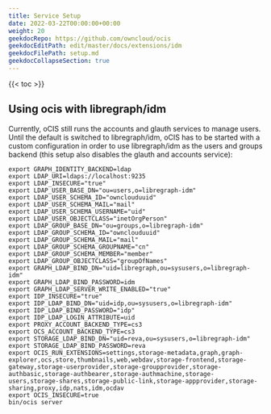 ```yaml
---
title: Service Setup
date: 2022-03-22T00:00:00+00:00
weight: 20
geekdocRepo: https://github.com/owncloud/ocis
geekdocEditPath: edit/master/docs/extensions/idm
geekdocFilePath: setup.md
geekdocCollapseSection: true
---
```


{{< toc >}}

## Using ocis with libregraph/idm

Currently, oCIS still runs the accounts and glauth services to manage users. Until the default is switched
to libregraph/idm, oCIS has to be started with a custom configuration in order to use libregraph/idm as
the users and groups backend (this setup also disables the glauth and accounts service):


```
export GRAPH_IDENTITY_BACKEND=ldap
export LDAP_URI=ldaps://localhost:9235
export LDAP_INSECURE="true"
export LDAP_USER_BASE_DN="ou=users,o=libregraph-idm"
export LDAP_USER_SCHEMA_ID="ownclouduuid"
export LDAP_USER_SCHEMA_MAIL="mail"
export LDAP_USER_SCHEMA_USERNAME="uid"
export LDAP_USER_OBJECTCLASS="inetOrgPerson"
export LDAP_GROUP_BASE_DN="ou=groups,o=libregraph-idm"
export LDAP_GROUP_SCHEMA_ID="ownclouduuid"
export LDAP_GROUP_SCHEMA_MAIL="mail"
export LDAP_GROUP_SCHEMA_GROUPNAME="cn"
export LDAP_GROUP_SCHEMA_MEMBER="member"
export LDAP_GROUP_OBJECTCLASS="groupOfNames"
export GRAPH_LDAP_BIND_DN="uid=libregraph,ou=sysusers,o=libregraph-idm"
export GRAPH_LDAP_BIND_PASSWORD=idm
export GRAPH_LDAP_SERVER_WRITE_ENABLED="true"
export IDP_INSECURE="true"
export IDP_LDAP_BIND_DN="uid=idp,ou=sysusers,o=libregraph-idm"
export IDP_LDAP_BIND_PASSWORD="idp"
export IDP_LDAP_LOGIN_ATTRIBUTE=uid
export PROXY_ACCOUNT_BACKEND_TYPE=cs3
export OCS_ACCOUNT_BACKEND_TYPE=cs3
export STORAGE_LDAP_BIND_DN="uid=reva,ou=sysusers,o=libregraph-idm"
export STORAGE_LDAP_BIND_PASSWORD=reva
export OCIS_RUN_EXTENSIONS=settings,storage-metadata,graph,graph-explorer,ocs,store,thumbnails,web,webdav,storage-frontend,storage-gateway,storage-userprovider,storage-groupprovider,storage-authbasic,storage-authbearer,storage-authmachine,storage-users,storage-shares,storage-public-link,storage-appprovider,storage-sharing,proxy,idp,nats,idm,ocdav
export OCIS_INSECURE=true
bin/ocis server
```

